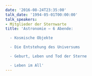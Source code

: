 ```yaml
---
date: '2016-08-24T23:35:00'
talk_date: '1994-05-01T00:00:00'
talk_speakers:
- Mitglieder der Sternwarte
title: 'Astronomie – 6 Abende:

  - Kosmische Objekte

  - Die Entstehung des Universums

  - Geburt, Leben und Tod der Sterne

  - Leben im All'
---
```

